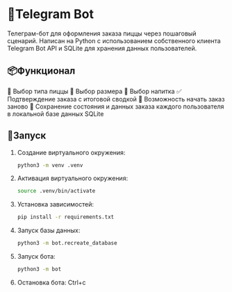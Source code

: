 # 🤖Telegram Bot

Телеграм-бот для оформления заказа пиццы через пошаговый сценарий.
Написан на Python с использованием собственного клиента Telegram Bot API и SQLite для хранения данных пользователей.

## 📦Функционал

🍕 Выбор типа пиццы
📐 Выбор размера
🍾 Выбор напитка
✅ Подтверждение заказа с итоговой сводкой
🔄 Возможность начать заказ заново
💾 Сохранение состояния и данных заказа каждого пользователя в локальной базе данных SQLite

## 🚀Запуск
1. Создание виртуального окружения:
   ```bash
   python3 -m venv .venv
2. Активация виртуального окружения:
   ```bash
   source .venv/bin/activate
3. Установка зависимостей:
   ```bash
   pip install -r requirements.txt
4. Запуск базы данных:
   ```bash
   python3 -m bot.recreate_database
5. Запуск бота:
   ```bash
   python3 -m bot
6. Остановка бота:
   Ctrl+c

